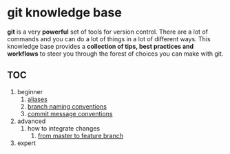 # git knowledge base

**git** is a very **powerful** set of tools for version control. There are a lot of commands and you can do a lot of things in a lot of different ways. This knowledge base provides a **collection of tips, best practices and workflows** to steer you through the forest of choices you can make with git.

## TOC

1.  beginner
    1.  [aliases](aliases.md)
    1.  [branch naming conventions](branch-naming-conventions.md)
    1.  [commit message conventions](commit-message-conventions.md)
1.  advanced
    1.  how to integrate changes
        1.  [from master to feature branch](how-to-integrate-master-in-feature.md)
1.  expert
